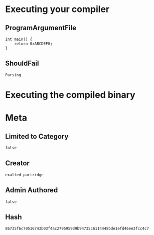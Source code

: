 # Executing your compiler

## ProgramArgumentFile

```
int main() {
    return 0xABCDEFG;
}
```

## ShouldFail

```
Parsing
```

# Executing the compiled binary

# Meta

## Limited to Category

```
false
```

## Creator

```
exalted-partridge
```

## Admin Authored

```
false
```

## Hash

```
86735f6c70516743b03f4ac279595939b94735c6114448bde1efd46ee3fcc4c7
```
